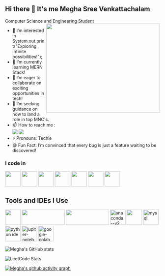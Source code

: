 ## Hi there 👋 It's me Megha Sree Venkattachalam

Computer Science and Engineering Student
<img align="right" width="370" height="290" src="https://i.pinimg.com/originals/47/f0/34/47f0342cec72b800463bf003eac1257e.gif">
- 👀 I’m interested in System.out.print("Exploring infinite possibilities!");
- 🌱 I’m currently learning MERN Stack!
- 👯 I’m eager to collaborate on exciting opportunities in tech!
- 🤔 I’m seeking guidance on how to land a role in top MNC's.
- 📫 How to reach me :
<br /> [<img src="https://img.shields.io/badge/Twitter-1DA1F2?style=for-the-badge&logo=twitter&logoColor=white" />](https://x.com/MeghaSreeVenkat) [<img src="https://img.shields.io/badge/LinkedIn-0077B5?style=for-the-badge&logo=linkedin&logoColor=white" />](https://www.linkedin.com/in/meghasree-v/)
- ⚡ Pronouns: Techie
- 😄 Fun Fact: I’m convinced that every bug is just a feature waiting to be discovered!

### I code in
<img height="50" width="50" src="https://img.icons8.com/color/48/000000/python.png" /> <img height="50" width="50" src="https://img.icons8.com/color/48/000000/c-programming.png" /> <img height="50" width="50" src="https://img.icons8.com/color/48/000000/java-coffee-cup-logo.png" /> <img height="50" width="50" src="https://img.icons8.com/color/48/000000/html-5.png" /> <img height="50" width="50" src="https://img.icons8.com/color/48/000000/css3.png" /> <img height="50" width="50" src="https://img.icons8.com/color/48/000000/bootstrap.png" /> <img height="50" width="50" src="https://img.icons8.com/color/48/000000/mysql-logo.png"/>

## Tools and IDEs I Use
<img height="50" width="50" src="https://img.icons8.com/color/48/000000/visual-studio-code-2019.png"/> <img height="50" width="140" src="https://img.shields.io/badge/IntelliJIDEA-000000.svg?logo=intellij-idea&logoColor=white"/> <img height="50" width="140" src="https://img.shields.io/badge/Notepad++-90E59A.svg?&logo=notepad%2b%2b&logoColor=black"/> <img width="50" height="50" src="https://img.icons8.com/fluency/48/anaconda--v2.png" alt="anaconda--v2"/> <img height="50" width="50" src="https://img.icons8.com/color/48/000000/figma--v1.png"/> <img width="50" height="50" src="https://www.logolynx.com/images/logolynx/38/38e551942fc7b62ce1076546e25ece92.png" alt="mysql"/> <img height="50" width="50" src="https://img.icons8.com/color/48/000000/python.png" alt="python ide"/> <img width="50" height="50" src="https://vinciai.academy/wp-content/uploads/2022/08/jupyter.png" alt="jupiter-notebook"/> <img width="50" height="50" src="https://user-images.githubusercontent.com/13848158/155354329-cf7c3352-a72a-478d-82a7-04e3833b03b7.png" alt="google-colab"/> 

![Megha's GitHub stats](https://github-readme-stats.vercel.app/api?username=MeghaSreeVenkattachalam&theme=dark&show_icons=true&&hide=issues,contribs)

![LeetCode Stats](https://leetcard.jacoblin.cool/Megha_Sree_Venkattachalam?theme=dark&font=Gentium%20Basic&ext=heatmap)

[![Megha's github activity graph](https://github-readme-activity-graph.vercel.app/graph?username=MeghaSreeVenkattachalam&bg_color=000000&color=ffffff&line=0fff77&point=fcfcfc&area=true&hide_border=true)](https://github.com/ashutosh00710/github-readme-activity-graph)


